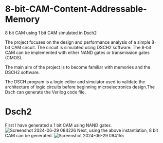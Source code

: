 # 8-bit-CAM-Content-Addressable-Memory
8 bit CAM using 1 bit CAM simulated in  Dsch2

The project focuses on the design and performance analysis of a simple 8-bit CAM circuit. The circuit is simulated using DSCH2 software. The 8-bit CAM can be implemented with either NAND gates or transmission gates (CMOS).

The main aim of the project is to become familiar with memories and the DSCH2 software.

The DSCH program is a logic editor and simulator used to validate the architecture of logic circuits before beginning microelectronics design.The Dsch can generate the Verilog code file.

# Dsch2
First I have generated a 1 bit CAM using NAND gates.
![Screenshot 2024-06-29 084226](https://github.com/Adish30/8-bit-CAM-Content-Addressable-Memory-/assets/114245305/0c2d0e9a-fa1e-454b-ad21-383262545141)
Next, using the above instantiation, 8 bit CAM can be generated.
![Screenshot 2024-06-29 084155](https://github.com/Adish30/8-bit-CAM-Content-Addressable-Memory-/assets/114245305/4b7ddf4b-a356-485d-90c9-d14922d78960)
